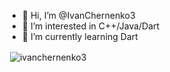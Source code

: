 - 👋 Hi, I’m @IvanChernenko3
- 👀 I’m interested in C++/Java/Dart
- 🌱 I’m currently learning Dart

<p>&nbsp;<img align="center" src="https://github-readme-stats.vercel.app/api?username=ivanchernenko3&show_icons=true&locale=en&theme=nord" alt="ivanchernenko3" /></p>
<!---
IvanChernenko3/IvanChernenko3 is a ✨ special ✨ repository because its `README.md` (this file) appears on your GitHub profile.
You can click the Preview link to take a look at your changes.
--->
